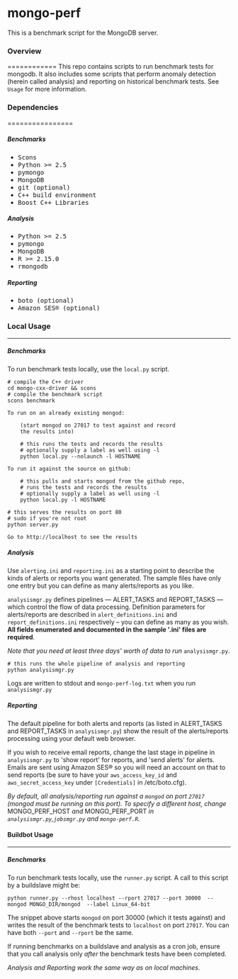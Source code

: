 # mongo-perf
This is a benchmark script for the MongoDB server.

### Overview
============
This repo contains scripts to run benchmark tests for mongodb. It also includes some scripts that perform anomaly detection (herein called analysis) and reporting on historical benchmark tests. See `Usage` for more information.


### Dependencies
================
##### Benchmarks
* <kbd>Scons</kbd>
* <kbd>Python >= 2.5</kbd>
* <kbd>pymongo</kbd>
* <kbd>MongoDB</kbd>
* <kbd>git (optional)</kbd>
* <kbd>C++ build environment</kbd>
* <kbd>Boost C++ Libraries</kbd>

##### Analysis
* <kbd>Python >= 2.5</kbd>
* <kbd>pymongo</kbd>
* <kbd>MongoDB</kbd>
* <kbd>R >= 2.15.0</kbd>
* <kbd>rmongodb</kbd>

##### Reporting
* <kbd>boto (optional)</kbd>
* <kbd>Amazon SES® (optional)</kbd> 


### Local Usage
---------------
##### Benchmarks
To run benchmark tests locally, use the `local.py` script.
<pre><code># compile the C++ driver
cd mongo-cxx-driver && scons 
# compile the benchmark script
scons benchmark 

To run on an already existing mongod:

	(start mongod on 27017 to test against and record 
	the results into)

	# this runs the tests and records the results
	# optionally supply a label as well using -l
	python local.py --nolaunch -l HOSTNAME

To run it against the source on github:
	
	# this pulls and starts mongod from the github repo,
	# runs the tests and records the results
	# optionally supply a label as well using -l
	python local.py -l HOSTNAME

# this serves the results on port 80
# sudo if you're not root
python server.py 

Go to http://localhost to see the results
</code></pre>

##### Analysis

Use `alerting.ini` and `reporting.ini` as a starting point to describe the kinds of alerts or reports you want generated. The sample files have only one entry but you can define as many alerts/reports as you like.

`analysismgr.py` defines pipelines &mdash; ALERT_TASKS and REPORT_TASKS &mdash; which control the flow of data processing. Definition parameters for alerts/reports are described in `alert_definitions.ini` and `report_definitions.ini` respectively &ndash; you can define as many as you wish. **All fields enumerated and documented in the sample '.ini' files are required**.

*Note that you need at least three days' worth of data to run* `analysismgr.py`.
<pre><code># this runs the whole pipeline of analysis and reporting
python analysismgr.py</code></pre>
Logs are written to stdout and `mongo-perf-log.txt` when you run `analysismgr.py`

##### Reporting
The default pipeline for both alerts and reports (as listed in ALERT_TASKS and REPORT_TASKS in `analysismgr.py`) show the result of the alerts/reports processing using your default web browser.

If you wish to receive email reports, change the last stage in pipeline in `analysismgr.py` to 'show report' for reports, and 'send alerts' for alerts. Emails are sent using Amazon SES® so you will need an account on that to send reports (be sure to have your `aws_access_key_id` and `aws_secret_access_key` under `[Credentials]` in /etc/boto.cfg).

*By default, all analysis/reporting run against a `mongod` on port `27017` (mongod must be running on this port). To specify a different host, change* MONGO_PERF_HOST *and* MONGO_PERF_PORT *in `analysismgr.py`,`jobsmgr.py` and `mongo-perf.R`.*

#### Buildbot Usage
-------------------
##### Benchmarks
To run benchmark tests locally, use the `runner.py` script.
A call to this script by a buildslave might be:
<pre><code>python runner.py --rhost localhost --rport 27017 --port 30000  --mongod MONGO_DIR/mongod  --label Linux_64-bit
</code></pre>
The snippet above starts `mongod` on port 30000 (which it tests against) and writes the result of the benchmark tests to `localhost` on port `27017`. You can have both `--port` and `--rport` be the same.

If running benchmarks on a buildslave and analysis as a cron job, ensure that you call analysis only _after_ the benchmark tests have been completed.

*Analysis and Reporting work the same way as on local machines*.
